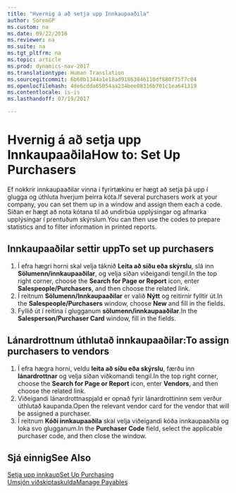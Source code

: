```yaml
---
title: "Hvernig á að setja upp Innkaupaaðila"
author: SorenGP
ms.custom: na
ms.date: 09/22/2016
ms.reviewer: na
ms.suite: na
ms.tgt_pltfrm: na
ms.topic: article
ms.prod: dynamics-nav-2017
ms.translationtype: Human Translation
ms.sourcegitcommit: 6b60b1344a1e18ad91863046110df880f75f7c04
ms.openlocfilehash: 4de6cdda65054aa234bee08316b701c1ea641319
ms.contentlocale: is-is
ms.lasthandoff: 07/19/2017

---
```


# <a name="how-to-set-up-purchasers"></a><span data-ttu-id="3058c-102">Hvernig á að setja upp Innkaupaaðila</span><span class="sxs-lookup"><span data-stu-id="3058c-102">How to: Set Up Purchasers</span></span>
<span data-ttu-id="3058c-103">Ef nokkrir innkaupaaðilar vinna í fyrirtækinu er hægt að setja þá upp í glugga og úthluta hverjum þeirra kóta.</span><span class="sxs-lookup"><span data-stu-id="3058c-103">If several purchasers work at your company, you can set them up in a window and assign them each a code.</span></span> <span data-ttu-id="3058c-104">Síðan er hægt að nota kótana til að undirbúa upplýsingar og afmarka upplýsingar í prentuðum skýrslum.</span><span class="sxs-lookup"><span data-stu-id="3058c-104">You can then use the codes to prepare statistics and to filter information in printed reports.</span></span>

## <a name="to-set-up-purchasers"></a><span data-ttu-id="3058c-105">Innkaupaaðilar settir upp</span><span class="sxs-lookup"><span data-stu-id="3058c-105">To set up purchasers</span></span>
1. <span data-ttu-id="3058c-106">Í efra hægri horni skal velja táknið **Leita að síðu eða skýrslu**, slá inn **Sölumenn/innkaupaaðilar**, og velja síðan viðeigandi tengil.</span><span class="sxs-lookup"><span data-stu-id="3058c-106">In the top right corner, choose the **Search for Page or Report** icon, enter **Salespeople/Purchasers**, and then choose the related link.</span></span>
2. <span data-ttu-id="3058c-107">Í reitnum **Sölumenn/Innkaupaaðilar** er valið **Nýtt** og reitirnir fylltir út.</span><span class="sxs-lookup"><span data-stu-id="3058c-107">In the **Salespeople/Purchasers** window, choose **New** and fill in the fields.</span></span>
3. <span data-ttu-id="3058c-108">Fyllið út í reitina í glugganum **sölumenn/innkaupaaðilar**.</span><span class="sxs-lookup"><span data-stu-id="3058c-108">In the **Salesperson/Purchaser Card** window, fill in the fields.</span></span>

## <a name="to-assign-purchasers-to-vendors"></a><span data-ttu-id="3058c-109">Lánardrottnum úthlutað innkaupaaðilar:</span><span class="sxs-lookup"><span data-stu-id="3058c-109">To assign purchasers to vendors</span></span>
1. <span data-ttu-id="3058c-110">Í efra hægra horni, veldu **leita að síðu eða skýrslu**, færðu inn **lánardrottnar** og velja síðan viðkomandi tengil.</span><span class="sxs-lookup"><span data-stu-id="3058c-110">In the top right corner, choose the **Search for Page or Report** icon, enter **Vendors**, and then choose the related link.</span></span>
2. <span data-ttu-id="3058c-111">Viðeigandi lánardrottnaspjald er opnað fyrir lánardrottininn sem verður úthlutað kaupanda.</span><span class="sxs-lookup"><span data-stu-id="3058c-111">Open the relevant vendor card for the vendor that will be assigned a purchaser.</span></span>
3. <span data-ttu-id="3058c-112">Í reitnum **Kóði innkaupaaðila** skal velja viðeigandi kóða innkaupaaðila og loka svo glugganum.</span><span class="sxs-lookup"><span data-stu-id="3058c-112">In the **Purchaser Code** field, select the applicable purchaser code, and then close the window.</span></span>

## <a name="see-also"></a><span data-ttu-id="3058c-113">Sjá einnig</span><span class="sxs-lookup"><span data-stu-id="3058c-113">See Also</span></span>
[<span data-ttu-id="3058c-114">Setja upp innkaup</span><span class="sxs-lookup"><span data-stu-id="3058c-114">Set Up Purchasing</span></span>](purchasing-setup-purchasing.md)  
[<span data-ttu-id="3058c-115">Umsjón viðskiptaskulda</span><span class="sxs-lookup"><span data-stu-id="3058c-115">Manage Payables</span></span>](payables-manage-payables.md)

